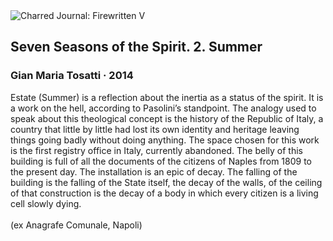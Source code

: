 <div class="artwork-of-the-day">
  <div class="container">
    <div class="img-wrapper">
      <img
        src="https://uploads2.wikiart.org/00318/images/gian-maria-tosatti/05-gian-maria-tosatti-2-estate-2014-environmental-installation-detail.jpg!Large.jpg"
        alt="Charred Journal: Firewritten V" />
    </div>
    <div class="artwork-detail">
      <div class="artwork-origin"> 
        <h2 class="artwork-name">Seven Seasons of the Spirit. 2. Summer</h2>
        <h3 class="artist">
          Gian Maria Tosatti
                    ·  2014
        </h3>
      </div>
      <p class="description">
        <span class="artwork-description-text ng-binding" ng-bind-html="viewModel.ArtworkOfTheDay.Description | unsafe">Estate (Summer) is a reflection about the inertia as a status of the spirit. It is a work on the hell, according to Pasolini’s standpoint. The analogy used to speak about this theological concept is the history of the Republic of Italy, a country that little by little had lost its own identity and heritage leaving things going badly without doing anything. The space chosen for this work is the first registry office in Italy, currently abandoned. The belly of this building is full of all the documents of the citizens of Naples from 1809 to the present day. The installation is an epic of decay. The falling of the building is the falling of the State itself, the decay of the walls, of the ceiling of that construction is the decay of a body in which every citizen is a living cell slowly dying.<br><br>(ex Anagrafe Comunale, Napoli)</span>
                        <div class="text-shadow-container" ng-show="showShadow" style=""></div>
      </p>
    </div>
  </div>

</div>
